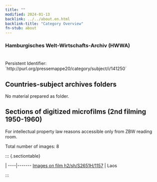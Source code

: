```yaml
---
title: ""
modified: 2024-01-13
backlink: ../../about.en.html
backlink-title: "Category Overview"
fn-stub: about
---
```


### Hamburgisches Welt-Wirtschafts-Archiv (HWWA)

# 

<div class="hint">Persistent Identifier: `http://purl.org/pressemappe20/category/subject/i/141250`</div>







## Countries-subject archives folders





No material prepared as folder.



<a id="filmsections" />

## Sections of digitized microfilms (2nd filming 1950-1960)

<p>For intellectual property law reasons accessible only from ZBW reading room.</p>



<p>Total number of images: 8</p>




::: {.sectiontable}

 | 
----|-------
<a class="btn" href="https://pm20.zbw.eu/film/h2/sh/S2651H/1157" rel="nofollow">Images on film h2/sh/S2651H/1157</a> | Laos


:::
















